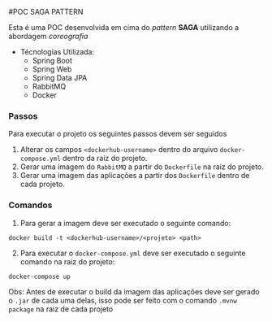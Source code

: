#POC SAGA PATTERN

Esta é uma POC desenvolvida em cima do *pattern* **SAGA** utilizando a abordagem *coreografia*
- Técnologias Utilizada:
  - Spring Boot 
  - Spring Web
  - Spring Data JPA
  - RabbitMQ
  - Docker

### Passos

Para executar o projeto os seguintes passos devem ser seguidos

1. Alterar os campos `<dockerhub-username>` dentro do arquivo `docker-compose.yml` dentro da raiz do projeto.
2. Gerar uma imagem do `RabbitMQ` a partir do `Dockerfile` na raiz do projeto.
3. Gerar uma imagem das aplicações a partir dos `Dockerfile` dentro de cada projeto.

### Comandos

1. Para gerar a imagem deve ser executado o seguinte comando:

```shell
docker build -t <dockerhub-username>/<projeto> <path>
```
2. Para executar o `docker-compose.yml` deve ser executado o seguinte comando na raiz do projeto:

```shell
docker-compose up
```

Obs: Antes de executar o build da imagem das aplicações deve ser gerado o `.jar` de cada uma delas, isso pode ser feito com o comando `.mvnw package` na raiz de cada projeto

